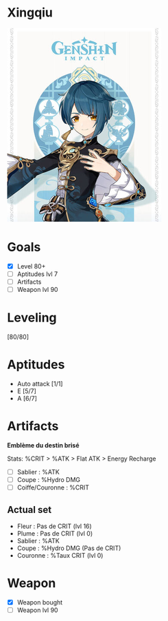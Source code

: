 # Xingqiu

![Xingqiu picture](Pictures/Xingqiu_picture.jpg)

# Goals

- [x] Level 80+  
- [ ] Aptitudes lvl 7  
- [ ] Artifacts  
- [ ] Weapon lvl 90

# Leveling

[80/80]


# Aptitudes

* Auto attack [1/1]
* E [5/7]
* A [6/7]


# Artifacts

 **Emblème du destin brisé**

Stats: %CRIT > %ATK > Flat ATK > Energy Recharge

- [ ] Sablier : %ATK
- [ ] Coupe : %Hydro DMG
- [ ] Coiffe/Couronne : %CRIT

## Actual set

* Fleur : Pas de CRIT (lvl 16)
* Plume : Pas de CRIT (lvl 0)
* Sablier : %ATK
* Coupe : %Hydro DMG (Pas de CRIT)
* Couronne :  %Taux CRIT (lvl 0)

# Weapon

- [x] Weapon bought
- [ ] Weapon lvl 90

